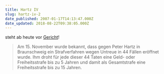 ```yaml
---
title: Hartz IV
slug: hartz-iv-2
date_published: 2007-01-17T14:13:47.000Z
date_updated: 2018-08-22T09:38:05.000Z
---
```


steht ab heute vor [Gericht](http://www.handelsblatt.com/news/Recht-Steuern/Meldungen/_pv/grid_id/1048455/_p/204886/_t/ft/_b/1182647/default.aspx/peter-hartz-steht-ab-17-januar-vor-gericht.html)!

> Am 15. November wurde bekannt, dass gegen Peter Hartz in Braunschweig ein Strafverfahren wegen Untreue in 44 Fällen eröffnet wurde. Ihm droht für jede dieser 44 Taten eine Geld- oder Freiheitsstrafe bis zu 5 Jahren und damit als Gesamtstrafe eine Freiheitsstrafe bis zu 15 Jahren.
